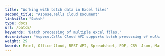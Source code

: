 ```yaml
---
title: "Working with batch data in Excel files"
second_title: "Aspose.Cells Cloud Document"
linktitle: "Batch"
type: docs
url: /batch/
keywords: "Batch processing of multiple excel files."
description: "Aspose.Cells Cloud API supports batch processing of multiple excel files. SDK support kinds of development languages. They include Android, C#, Go, Java, NodeJS, Perl, PHP, Python, Ruby, and swift."
weight: 29
kwords: Excel, Office Cloud, REST API, Spreadsheet, PDF, CSV, Json, Markdwon, Batch
---
```


